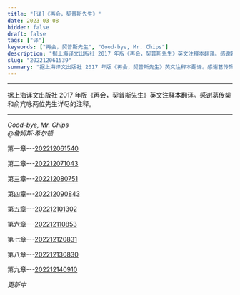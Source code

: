 ```yaml
---
title: "[译]《再会，契普斯先生》"
date: 2023-03-08
hidden: false
draft: false
tags: ["译"]
keywords: ["再会，契普斯先生", "Good-bye, Mr. Chips"]
description: "据上海译文出版社 2017 年版《再会，契普斯先生》英文注释本翻译。感谢葛传椝和俞亢咏两位先生详尽的注释。"
slug: "202212061539"
summary: "据上海译文出版社 2017 年版《再会，契普斯先生》英文注释本翻译。感谢葛传椝和俞亢咏两位先生详尽的注释。"
---
```


---

据上海译文出版社 2017 年版《再会，契普斯先生》英文注释本翻译。感谢葛传椝和俞亢咏两位先生详尽的注释。

---
*Good-bye, Mr. Chips<br>
@詹姆斯·希尔顿*

第一章---[202212061540](/202212061540)

第二章---[202212071043](/202212071043)

第三章---[202212080751](/202212080751)

第四章---[202212090843](/202212090843)

第五章---[202212101302](/202212101302)

第六章---[202212110853](/202212110853)

第七章---[202212120831](/202212120831)

第八章---[202212130830](/202212130830)

第九章---[202212140910](/202212140910)

*更新中*



